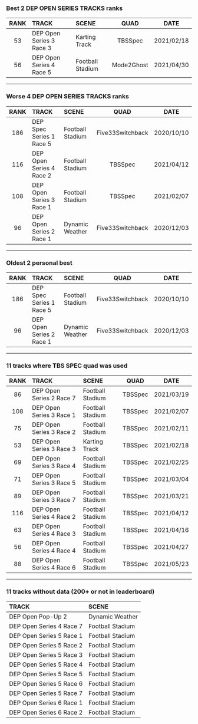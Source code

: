 ### Best 2 DEP OPEN SERIES TRACKS ranks
|RANK|TRACK|SCENE|QUAD|DATE|
|:---:|:---|:---|:---:|:---:|
|53|DEP Open Series 3 Race 3|Karting Track|TBSSpec|2021/02/18|
|56|DEP Open Series 4 Race 5|Football Stadium|Mode2Ghost|2021/04/30|
---
### Worse 4 DEP OPEN SERIES TRACKS ranks
|RANK|TRACK|SCENE|QUAD|DATE|
|:---:|:---|:---|:---:|:---:|
|186|DEP Spec Series 1 Race 5|Football Stadium|Five33Switchback|2020/10/10|
|116|DEP Open Series 4 Race 2|Football Stadium|TBSSpec|2021/04/12|
|108|DEP Open Series 3 Race 1|Football Stadium|TBSSpec|2021/02/07|
|96|DEP Open Series 2 Race 1|Dynamic Weather|Five33Switchback|2020/12/03|
---
### Oldest 2 personal best
|RANK|TRACK|SCENE|QUAD|DATE|
|:---:|:---|:---|:---:|:---:|
|186|DEP Spec Series 1 Race 5|Football Stadium|Five33Switchback|2020/10/10|
|96|DEP Open Series 2 Race 1|Dynamic Weather|Five33Switchback|2020/12/03|
---
### 11 tracks where TBS SPEC quad was used
|RANK|TRACK|SCENE|QUAD|DATE|
|:---:|:---|:---|:---:|:---:|
|86|DEP Open Series 2 Race 7|Football Stadium|TBSSpec|2021/03/19|
|108|DEP Open Series 3 Race 1|Football Stadium|TBSSpec|2021/02/07|
|75|DEP Open Series 3 Race 2|Football Stadium|TBSSpec|2021/02/11|
|53|DEP Open Series 3 Race 3|Karting Track|TBSSpec|2021/02/18|
|69|DEP Open Series 3 Race 4|Football Stadium|TBSSpec|2021/02/25|
|71|DEP Open Series 3 Race 5|Football Stadium|TBSSpec|2021/03/04|
|89|DEP Open Series 3 Race 7|Football Stadium|TBSSpec|2021/03/21|
|116|DEP Open Series 4 Race 2|Football Stadium|TBSSpec|2021/04/12|
|63|DEP Open Series 4 Race 3|Football Stadium|TBSSpec|2021/04/16|
|56|DEP Open Series 4 Race 4|Football Stadium|TBSSpec|2021/04/27|
|88|DEP Open Series 4 Race 6|Football Stadium|TBSSpec|2021/05/23|
---
### 11 tracks without data (200+ or not in leaderboard)
|TRACK|SCENE|
|:---|:---|
|DEP Open Pop-Up 2|Dynamic Weather|
|DEP Open Series 4 Race 7|Football Stadium|
|DEP Open Series 5 Race 1|Football Stadium|
|DEP Open Series 5 Race 2|Football Stadium|
|DEP Open Series 5 Race 3|Football Stadium|
|DEP Open Series 5 Race 4|Football Stadium|
|DEP Open Series 5 Race 5|Football Stadium|
|DEP Open Series 5 Race 6|Football Stadium|
|DEP Open Series 5 Race 7|Football Stadium|
|DEP Open Series 6 Race 1|Football Stadium|
|DEP Open Series 6 Race 2|Football Stadium|

